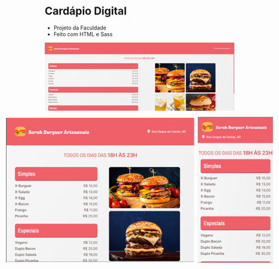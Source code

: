 # Cardápio Digital

- Projeto da Faculdade
- Feito com HTML e Sass

![Desktop](./img/desktop.png)

<div style="display: flex; align-items: center; justify-content: center; gap: 10px">
<img width="500px" src="./img/tablet.png">
<img width="200px" src="./img/mobile.png">
</div>
